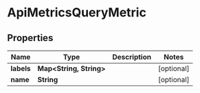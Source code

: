 
# ApiMetricsQueryMetric

## Properties
Name | Type | Description | Notes
------------ | ------------- | ------------- | -------------
**labels** | **Map&lt;String, String&gt;** |  |  [optional]
**name** | **String** |  |  [optional]



